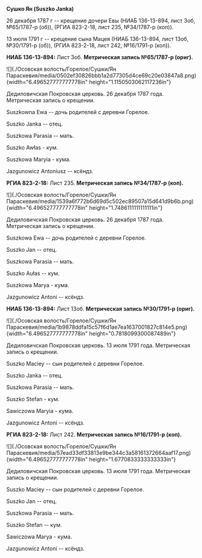 **Сушко Ян (Suszko Janka)**

26 декабря 1787 г -- крещение дочери Евы (НИАБ 136-13-894, лист 3об,
№65/1787-р (об)), (РГИА 823-2-18, лист 235, №34/1787-р (коп)).

13 июля 1791 г -- крещение сына Мацея (НИАБ 136-13-894, лист 13об,
№30/1791-р (об)), (РГИА 823-2-18, лист 242, №16/1791-р (коп)).

**НИАБ 136-13-894:** Лист 3об. **Метрическая запись №65/1787-р (ориг).**

![](./Осовская волость/Горелое/Сушки/Ян Параскевия/media/0502ef30826bbb1a2d77305d4ce69c20e03847a8.png){width="6.496527777777778in"
height="1.1150503062117236in"}

Дедиловичская Покровская церковь. 26 декабря 1787 года. Метрическая
запись о крещении.

Suszkowna Ewa -- дочь родителей с деревни Горелое.

Suszko Janka -- отец.

Suszkowa Parasia -- мать.

Suszko Awłas - кум.

Suszkowa Maryia - кума.

Jazgunowicz Antoniusz -- ксёндз.

**РГИА 823-2-18:** Лист 235. **Метрическая запись №34/1787-р (коп).**

![](./Осовская волость/Горелое/Сушки/Ян Параскевия/media/1539a6f772b6d69d5c502ec89507a15d641d9b6b.png){width="6.496527777777778in"
height="1.7486111111111111in"}

Дедиловичская Покровская церковь. 26 декабря 1787 года. Метрическая
запись о крещении.

Suszkowa Ewa -- дочь родителей с деревни Горелое.

Suszko Jan -- отец.

Suszkowa Parasia -- мать.

Suszko Aułas -- кум.

Suszkowa Marya - кума.

Jazgunowicz Antoni -- ксёндз.

**НИАБ 136-13-894:** Лист 13об. **Метрическая запись №30/1791-р
(ориг).**

![](./Осовская волость/Горелое/Сушки/Ян Параскевия/media/1b9878ddfa15c57f6d1ae7ea1637001827c814e5.png){width="6.496527777777778in"
height="0.7818099300087489in"}

Дедиловичская Покровская церковь. 13 июля 1791 года. Метрическая запись
о крещении.

Suszko Maciey -- сын родителей с деревни Горелое.

Suszko Janka -- отец.

Suszkowa Parasia -- мать.

Suszko Stefan - кум.

Sawiczowa Maryia - кума.

Jazgunowicz Antoni -- ксёндз.

**РГИА 823-2-18:** Лист 242. **Метрическая запись №16/1791-р (коп).**

![](./Осовская волость/Горелое/Сушки/Ян Параскевия/media/57ead33df33813e9be344c3a58161372664aaf17.png){width="6.496527777777778in"
height="1.6770833333333333in"}

Дедиловичская Покровская церковь. 13 июля 1791 года. Метрическая запись
о крещении.

Suszko Maciey -- сын родителей с деревни Горелое.

Suszko Jan -- отец.

Suszkowa Parasia -- мать.

Suszko Stefan -- кум.

Sawiczowa Marya - кума.

Jazgunowicz Antoni -- ксёндз.
